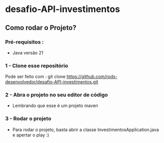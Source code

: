 # desafio-API-investimentos

## Como rodar o Projeto?

### Pré-requisitos :
- Java versão 21

### 1 - Clone esse repositório
Pode ser feito com : git clone https://github.com/rods-desenvolvedor/desafio-API-investimentos.git
### 2 - Abra o projeto no seu editor de código
- Lembrando que esse é um projeto maven
### 3 - Rodar o projeto
- Para rodar o projeto, basta abrir a classe InvestimentosApplication.java e apertar o play :)
